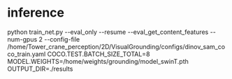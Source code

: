 # inference
python train_net.py --eval_only --resume --eval_get_content_features --num-gpus 2 --config-file /home/Tower_crane_perception/2D/VisualGrounding/configs/dinov_sam_coco_train.yaml COCO.TEST.BATCH_SIZE_TOTAL=8 MODEL.WEIGHTS=/home/weights/grounding/model_swinT.pth OUTPUT_DIR=./results